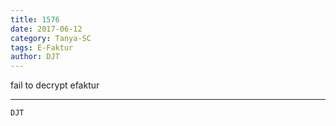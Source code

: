 ```yaml
---
title: 1576
date: 2017-06-12
category: Tanya-SC
tags: E-Faktur
author: DJT
---
```


fail to decrypt efaktur

---



`DJT`
